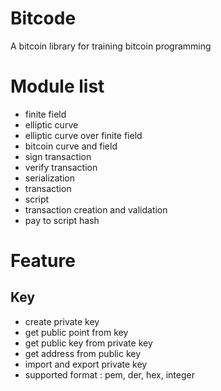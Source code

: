 # Bitcode
A bitcoin library for training bitcoin programming

# Module list
* finite field
* elliptic curve
* elliptic curve over finite field
* bitcoin curve and field
* sign transaction
* verify transaction
* serialization
* transaction
* script
* transaction creation and validation
* pay to script hash

# Feature
## Key
* create private key
* get public point from key
* get public key from private key
* get address from public key
* import and export private key
* supported format : pem, der, hex, integer